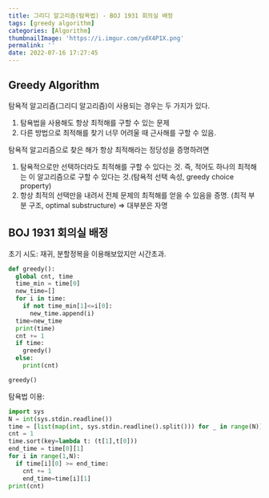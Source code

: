 ```yaml
---
title: 그리디 알고리즘(탐욕법) - BOJ 1931 회의실 배정
tags: [greedy algorithm]
categories: [Algorithm]
thumbnailImage: 'https://i.imgur.com/ydX4P1X.png'
permalink: ''
date: 2022-07-16 17:27:45
---
```


<!-- toc -->

## Greedy Algorithm

탐욕적 알고리즘(그리디 알고리즘)이 사용되는 경우는 두 가지가 있다.

1. 탐욕법을 사용해도 항상 최적해를 구할 수 있는 문제
2. 다른 방법으로 최적해를 찾기 너무 어려울 때 근사해를 구할 수 있음.

탐욕적 알고리즘으로 찾은 해가 항상 최적해라는 정당성을 증명하려면

1. 탐욕적으로만 선택하더라도 최적해를 구할 수 있다는 것. 즉, 적어도 하나의 최적해는 이 알고리즘으로 구할 수 있다는 것.(탐욕적 선택 속성, greedy choice property)
2. 항상 최적의 선택만을 내려서 전체 문제의 최적해를 얻을 수 있음을 증명. (최적 부분 구조, optimal substructure) ⇒ 대부분은 자명

## BOJ 1931 회의실 배정

초기 시도: 재귀, 분할정복을 이용해보았지만 시간초과.

```python
def greedy():
  global cnt, time
  time_min = time[0]
  new_time=[]
  for i in time:
    if not time_min[1]<=i[0]:
      new_time.append(i)
  time=new_time
  print(time)
  cnt += 1
  if time:
    greedy()
  else:
    print(cnt)

greedy()
```

탐욕법 이용:

```python
import sys
N = int(sys.stdin.readline())
time = [list(map(int, sys.stdin.readline().split())) for _ in range(N)]
cnt = 1
time.sort(key=lambda t: (t[1],t[0]))
end_time = time[0][1]
for i in range(1,N):
  if time[i][0] >= end_time:
    cnt += 1
    end_time=time[i][1]
print(cnt)
```
